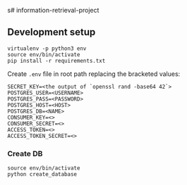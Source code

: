 s# information-retrieval-project

## Development setup
    virtualenv -p python3 env
    source env/bin/activate
    pip install -r requirements.txt

Create `.env` file in root path replacing the bracketed values:

	SECRET_KEY=<the output of `openssl rand -base64 42`>
	POSTGRES_USER=<USERNAME>
	POSTGRES_PASS=<PASSWORD>
	POSTGRES_HOST=<HOST>
	POSTGRES_DB=<NAME>
    CONSUMER_KEY=<>
    CONSUMER_SECRET=<>
    ACCESS_TOKEN=<>
    ACCESS_TOKEN_SECRET=<>


### Create DB
    source env/bin/activate
	python create_database
